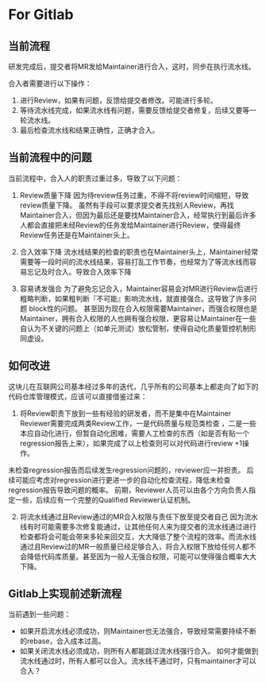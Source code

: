 # For Gitlab

## 当前流程

研发完成后，提交者将MR发给Maintainer进行合入，这时，同步在执行流水线。

合入者需要进行以下操作：

1. 进行Review，如果有问题，反馈给提交者修改。可能进行多轮。
2. 等待流水线完成，如果流水线有问题，需要反馈给提交者修复，后续又要等一轮流水线。
3. 最后检查流水线和结果正确性，正确才合入。

## 当前流程中的问题

当前流程中，合入人的职责过重过多，导致了以下问题：

1. Review质量下降
因为待review任务过重，不得不将review时间缩短，导致review质量下降。
虽然有手段可以要求提交者先找别人Review，再找Maintainer合入，但因为最后还是要找Maintainer合入，经常执行到最后许多人都会直接把未经Review的任务发给Maintainer进行Review，使得最终Review任务还是在Maintainer头上。

2. 合入效率下降
流水线结果的检查的职责也在Maintainer头上，Maintainer经常需要等一段时间的流水线结果，容易打乱工作节奏，也经常为了等流水线而容易忘记及时合入。导致合入效率下降

3. 容易诱发强合
为了避免忘记合入，Maintainer容易会对MR进行Review后进行粗略判断，如果粗判断『不可能』影响流水线，就直接强合。这导致了许多问题 block性的问题。 
甚至因为现在合入权限需要Maintainer，而强合权限也是Maintainer，拥有合入权限的人也拥有强合权限，更容易让Maintainer在一些自认为不关键的问题上（如单元测试）放松管制，使得自动化质量管控机制形同虚设。

## 如何改进

这块儿在互联网公司基本经过多年的迭代，几乎所有的公司基本上都走向了如下的代码仓库管理模式，应该可以直接借鉴过来：

1. 将Review职责下放到一些有经验的研发者，而不是集中在Maintainer
Reviewer需要完成两类Review工作，一是代码质量与规范类检查 ，二是一些本应自动化进行，但暂自动化困难，需要人工检查的东西（如是否有贴一个regression报告上来），如果完成了以上检查则可以对代码进行review +1操作。

未检查regression报告而后续发生regression问题的，reviewer应一并担责。
后续可能应考虑对regression进行更进一步的自动化检查流程，降低未检查regression报告导致问题的概率。
前期，Reviewer人员可以由各个方向负责人指定一些，后续应有一个完整的Qualified Reviewer认证机制。

2. 将流水线通过且Review通过的MR合入权限与责任下放至提交者自己
因为流水线有时可能需要多次修复能通过，让其他任何人来为提交者的流水线通过进行检查都将会可能会带来多轮来回交互，大大降低了整个流程的效率。而流水线通过且Review过的MR一般质量已经足够合入，将合入权限下放给任何人都不会降低代码库质量。甚至因为一般人无强合权限，可能可以使得强合概率大大下降。

## Gitlab上实现前述新流程
当前遇到一些问题：
- 如果开启流水线必须成功，则Maintainer也无法强合，导致经常需要持续不断的rebase，合入成本过高。
- 如果关闭流水线必须成功，则所有人都能跳过流水线强行合入。
如何才能做到流水线通过时，所有人都可以合入。流水线不通过时，只有maintainer才可以合入？





